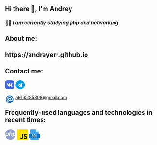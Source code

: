 ## Hi there 👋, I'm Andrey

### 👨‍💻 ___I am currently studying php and networking___

## About me:

## <a href="https://andreyerr.github.io" target="_blank">https://andreyerr.github.io</a>

## Contact me:

<a href="https://vk.com/rlo1999" target="_blank"><img align="left" alt="vk" width="30px" src="/img/vk.png" style="margin-right:5px;" /></a>
<a href="https://t.me/andrierr" target="_blank"><img align="left" alt="telegram" width="30px" src="/img/telegram.png" style="margin-right:5px;" /></a>

<br />
<br />

<img align="left" alt="email" width="30px" src="/img/email.png" style="margin-right:5px;" /> a9165185808@gmail.com

## Frequently-used languages and technologies in recent times:

<img align="left" alt="php" width="35px" src="/img/php.png" style="margin-right:5px;" />
<img align="left" alt="C++" width="35px" src="/img/js.png" style="margin-right:5px;" />
<img align="left" alt="sql" width="35px" src="/img/sql.png" style="margin-right:5px;" />
